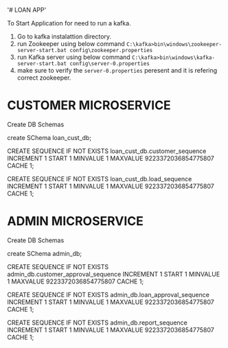 '# LOAN APP'

To Start Application for need to run a kafka.
1. Go to kafka instalattion directory.
2. run Zookeeper using below command
    `C:\kafka>bin\windows\zookeeper-server-start.bat config\zookeeper.properties`
3. run Kafka server using below command
    `C:\kafka>bin\windows\kafka-server-start.bat config\server-0.properties` 
4. make sure to verify the `server-0.properties` peresent and it is refering correct zookeeper.       




# CUSTOMER MICROSERVICE

Create DB Schemas

create SChema loan_cust_db;

CREATE SEQUENCE IF NOT EXISTS loan_cust_db.customer_sequence
	INCREMENT 1
    START 1
    MINVALUE 1
    MAXVALUE 9223372036854775807
    CACHE 1;
	
	
CREATE SEQUENCE IF NOT EXISTS loan_cust_db.load_sequence
	INCREMENT 1
    START 1
    MINVALUE 1
    MAXVALUE 9223372036854775807
    CACHE 1;	




# ADMIN MICROSERVICE

Create DB Schemas

create SChema admin_db;

CREATE SEQUENCE IF NOT EXISTS admin_db.customer_approval_sequence
	INCREMENT 1
    START 1
    MINVALUE 1
    MAXVALUE 9223372036854775807
    CACHE 1;
	
	
CREATE SEQUENCE IF NOT EXISTS admin_db.loan_approval_sequence
	INCREMENT 1
    START 1
    MINVALUE 1
    MAXVALUE 9223372036854775807
    CACHE 1;
	
	
CREATE SEQUENCE IF NOT EXISTS admin_db.report_sequence
	INCREMENT 1
    START 1
    MINVALUE 1
    MAXVALUE 9223372036854775807
    CACHE 1;	

